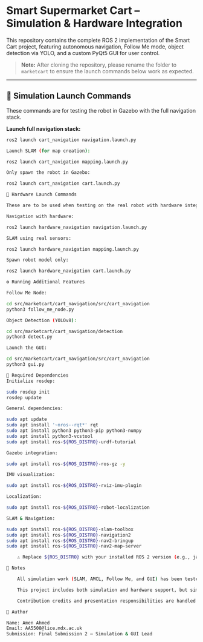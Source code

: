 # Smart Supermarket Cart – Simulation & Hardware Integration

This repository contains the complete ROS 2 implementation of the Smart Cart project, featuring autonomous navigation, Follow Me mode, object detection via YOLO, and a custom PyQt5 GUI for user control.

> **Note:** After cloning the repository, please rename the folder to `marketcart` to ensure the launch commands below work as expected.

---

## 🧪 Simulation Launch Commands

These commands are for testing the robot in Gazebo with the full navigation stack.

**Launch full navigation stack:**
```bash
ros2 launch cart_navigation navigation.launch.py

Launch SLAM (for map creation):

ros2 launch cart_navigation mapping.launch.py

Only spawn the robot in Gazebo:

ros2 launch cart_navigation cart.launch.py

🤖 Hardware Launch Commands

These are to be used when testing on the real robot with hardware integration.

Navigation with hardware:

ros2 launch hardware_navigation navigation.launch.py

SLAM using real sensors:

ros2 launch hardware_navigation mapping.launch.py

Spawn robot model only:

ros2 launch hardware_navigation cart.launch.py

⚙️ Running Additional Features

Follow Me Node:

cd src/marketcart/cart_navigation/src/cart_navigation
python3 follow_me_node.py

Object Detection (YOLOv8):

cd src/marketcart/cart_navigation/detection
python3 detect.py

Launch the GUI:

cd src/marketcart/cart_navigation/src/cart_navigation
python3 gui.py

🧩 Required Dependencies
Initialize rosdep:

sudo rosdep init
rosdep update

General dependencies:

sudo apt update
sudo apt install '~nros--rqt*' rqt
sudo apt install python3 python3-pip python3-numpy
sudo apt install python3-vcstool
sudo apt install ros-${ROS_DISTRO}-urdf-tutorial

Gazebo integration:

sudo apt install ros-${ROS_DISTRO}-ros-gz -y

IMU visualization:

sudo apt install ros-${ROS_DISTRO}-rviz-imu-plugin

Localization:

sudo apt install ros-${ROS_DISTRO}-robot-localization

SLAM & Navigation:

sudo apt install ros-${ROS_DISTRO}-slam-toolbox
sudo apt install ros-${ROS_DISTRO}-navigation2
sudo apt install ros-${ROS_DISTRO}-nav2-bringup
sudo apt install ros-${ROS_DISTRO}-nav2-map-server

    ⚠️ Replace ${ROS_DISTRO} with your installed ROS 2 version (e.g., jazzy)

📝 Notes

    All simulation work (SLAM, AMCL, Follow Me, and GUI) has been tested with ROS 2 Jazzy and Gazebo.

    This project includes both simulation and hardware support, but simulation features are fully functional for demonstration purposes.

    Contribution credits and presentation responsibilities are handled separately as part of the final submission.

👤 Author

Name: Amen Ahmed
Email: AA5508@lice.mdx.ac.uk
Submission: Final Submission 2 – Simulation & GUI Lead